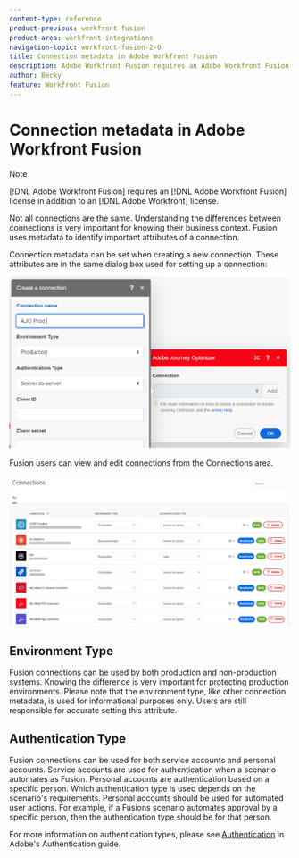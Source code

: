```yaml
---
content-type: reference
product-previous: workfront-fusion
product-area: workfront-integrations
navigation-topic: workfront-fusion-2-0
title: Connection metadata in Adobe Workfront Fusion
description: Adobe Workfront Fusion requires an Adobe Workfront Fusion license in addition to an Adobe Workfront license.
author: Becky
feature: Workfront Fusion
---
```

# Connection metadata in Adobe Workfront Fusion

>[!NOTE]
>
>[!DNL Adobe Workfront Fusion] requires an [!DNL Adobe Workfront Fusion] license in addition to an [!DNL Adobe Workfront] license.

Not all connections are the same. Understanding the differences between connections is very important for knowing their business context. Fusion uses metadata to identify important attributes of a connection.  

Connection metadata can be set when creating a new connection. These attributes are in the same dialog box used for setting up a connection: 

![Connection metadata](assets/connection-metadata-setup.png)

Fusion users can view and edit connections from the Connections area.  

![Connection metadata in Connections area](assets/connections-area-metadata.png)

## Environment Type 

Fusion connections can be used by both production and non-production systems. Knowing the difference is very important for protecting production environments. Please note that the environment type, like other connection metadata, is used for informational purposes only. Users are still responsible for accurate setting this attribute.  

## Authentication Type 

Fusion connections can be used for both service accounts and personal accounts. Service accounts are used for authentication when a scenario automates as Fusion. Personal accounts are authentication based on a specific person. Which authentication type is used depends on the scenario's requirements. Personal accounts should be used for automated user actions. For example, if a Fusions scenario automates approval by a specific person, then the authentication type should be for that person. 

For more information on authentication types, please see [Authentication](https://developer.adobe.com/developer-console/docs/guides/authentication/) in Adobe's Authentication guide. 


 